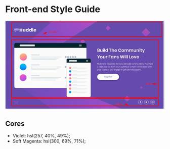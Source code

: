 # Front-end Style Guide

![identificando-elementos](./src/design/identificando-elementos-visualmente.png)

## Cores

- Violet: hsl(257, 40%, 49%);
- Soft Magenta: hsl(300, 69%, 71%);



